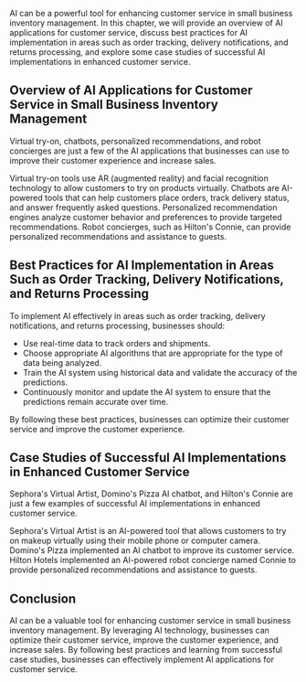 

AI can be a powerful tool for enhancing customer service in small business inventory management. In this chapter, we will provide an overview of AI applications for customer service, discuss best practices for AI implementation in areas such as order tracking, delivery notifications, and returns processing, and explore some case studies of successful AI implementations in enhanced customer service.

Overview of AI Applications for Customer Service in Small Business Inventory Management
---------------------------------------------------------------------------------------

Virtual try-on, chatbots, personalized recommendations, and robot concierges are just a few of the AI applications that businesses can use to improve their customer experience and increase sales.

Virtual try-on tools use AR (augmented reality) and facial recognition technology to allow customers to try on products virtually. Chatbots are AI-powered tools that can help customers place orders, track delivery status, and answer frequently asked questions. Personalized recommendation engines analyze customer behavior and preferences to provide targeted recommendations. Robot concierges, such as Hilton's Connie, can provide personalized recommendations and assistance to guests.

Best Practices for AI Implementation in Areas Such as Order Tracking, Delivery Notifications, and Returns Processing
--------------------------------------------------------------------------------------------------------------------

To implement AI effectively in areas such as order tracking, delivery notifications, and returns processing, businesses should:

* Use real-time data to track orders and shipments.
* Choose appropriate AI algorithms that are appropriate for the type of data being analyzed.
* Train the AI system using historical data and validate the accuracy of the predictions.
* Continuously monitor and update the AI system to ensure that the predictions remain accurate over time.

By following these best practices, businesses can optimize their customer service and improve the customer experience.

Case Studies of Successful AI Implementations in Enhanced Customer Service
--------------------------------------------------------------------------

Sephora's Virtual Artist, Domino's Pizza AI chatbot, and Hilton's Connie are just a few examples of successful AI implementations in enhanced customer service.

Sephora's Virtual Artist is an AI-powered tool that allows customers to try on makeup virtually using their mobile phone or computer camera. Domino's Pizza implemented an AI chatbot to improve its customer service. Hilton Hotels implemented an AI-powered robot concierge named Connie to provide personalized recommendations and assistance to guests.

Conclusion
----------

AI can be a valuable tool for enhancing customer service in small business inventory management. By leveraging AI technology, businesses can optimize their customer service, improve the customer experience, and increase sales. By following best practices and learning from successful case studies, businesses can effectively implement AI applications for customer service.
